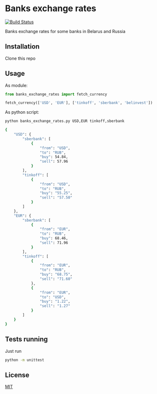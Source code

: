 Banks exchange rates
====================

[![Build Status](https://travis-ci.org/frsv/banks_exchange_rates.svg?branch=master)](https://travis-ci.org/frsv/banks_exchange_rates)

Banks exchange rates for some banks in Belarus and Russia

Installation
------------

Clone this repo

Usage
-----

As module:

```python
from banks_exchange_rates import fetch_currency

fetch_currency(['USD', 'EUR'], ['tinkoff', 'sberbank', 'belinvest'])
```

As python script:

```bash
python banks_exchange_rates.py USD,EUR tinkoff,sberbank

{
    "USD": {
        "sberbank": [
            {
                "from": "USD",
                "to": "RUB",
                "buy": 54.84,
                "sell": 57.96
            }
        ],
        "tinkoff": [
            {
                "from": "USD",
                "to": "RUB",
                "buy": "55.25",
                "sell": "57.50"
            }
        ]
    },
    "EUR": {
        "sberbank": [
            {
                "from": "EUR",
                "to": "RUB",
                "buy": 68.46,
                "sell": 71.96
            }
        ],
        "tinkoff": [
            {
                "from": "EUR",
                "to": "RUB",
                "buy": "68.75",
                "sell": "71.60"
            },
            {
                "from": "EUR",
                "to": "USD",
                "buy": "1.22",
                "sell": "1.27"
            }
        ]
    }
}
```


Tests running
-------------

Just run
```bash
python -m unittest
```

License
-------
[MIT](LICENSE.md)
